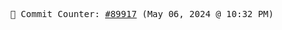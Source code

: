 <p align="center">
    <samp>
        📮 Commit Counter: <a href="https://github.com/Javascript-void0/Javascript-void0/commits/main">#89917</a> (May 06, 2024 @ 10:32 PM)
    </samp>
</p>